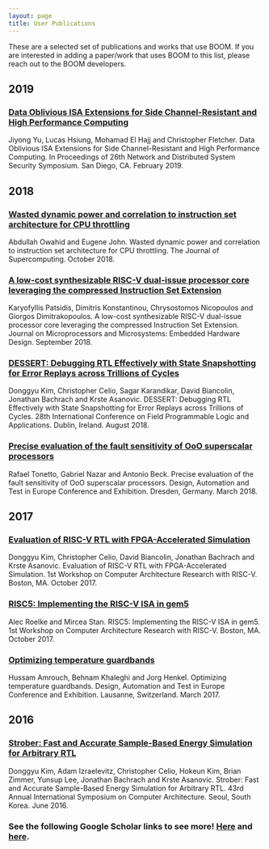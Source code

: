 ```yaml
---
layout: page
title: User Publications
---
```


These are a selected set of publications and works that use BOOM. If you are interested in adding a paper/work that uses BOOM to this list, please reach out to the BOOM developers.

## 2019

### [Data Oblivious ISA Extensions for Side Channel-Resistant and High Performance Computing](https://eprint.iacr.org/2018/808.pdf)
Jiyong Yu, Lucas Hsiung, Mohamad El Hajj and Christopher Fletcher. Data Oblivious ISA Extensions for Side Channel-Resistant and High Performance Computing.
In Proceedings of 26th Network and Distributed System Security Symposium. San Diego, CA. February 2019.

## 2018

### [Wasted dynamic power and correlation to instruction set architecture for CPU throttling](https://link.springer.com/article/10.1007/s11227-018-2637-6)
Abdullah Owahid and Eugene John. Wasted dynamic power and correlation to instruction set architecture for CPU throttling.
The Journal of Supercomputing. October 2018.

### [A low-cost synthesizable RISC-V dual-issue processor core leveraging the compressed Instruction Set Extension](https://www.sciencedirect.com/science/article/pii/S0141933118300048)
Karyofyllis Patsidis, Dimitris Konstantinou, Chrysostomos Nicopoulos and Giorgos Dimitrakopoulos. A low-cost synthesizable RISC-V dual-issue processor core leveraging the compressed Instruction Set Extension.
Journal on Microprocessors and Microsystems: Embedded Hardware Design. September 2018.

### [DESSERT: Debugging RTL Effectively with State Snapshotting for Error Replays across Trillions of Cycles](https://ieeexplore.ieee.org/abstract/document/8533471)
Donggyu Kim, Christopher Celio, Sagar Karandikar, David Biancolin, Jonathan Bachrach and Krste Asanovic. DESSERT: Debugging RTL Effectively with State Snapshotting for Error Replays across Trillions of Cycles.
28th International Conference on Field Programmable Logic and Applications. Dublin, Ireland. August 2018.

### [Precise evaluation of the fault sensitivity of OoO superscalar processors](https://ieeexplore.ieee.org/abstract/document/8342082)
Rafael Tonetto, Gabriel Nazar and Antonio Beck. Precise evaluation of the fault sensitivity of OoO superscalar processors.
Design, Automation and Test in Europe Conference and Exhibition. Dresden, Germany. March 2018.

## 2017

### [Evaluation of RISC-V RTL with FPGA-Accelerated Simulation](carrv.github.io/2017/papers/kim-midas-carrv2017.pdf)
Donggyu Kim, Christopher Celio, David Biancolin, Jonathan Bachrach and Krste Asanovic. Evaluation of RISC-V RTL with FPGA-Accelerated Simulation.
1st Workshop on Computer Architecture Research with RISC-V. Boston, MA. October 2017.

### [RISC5: Implementing the RISC-V ISA in gem5](https://carrv.github.io/2017/papers/roelke-risc5-carrv2017.pdf)
Alec Roelke and Mircea Stan. RISC5: Implementing the RISC-V ISA in gem5.
1st Workshop on Computer Architecture Research with RISC-V. Boston, MA. October 2017.

### [Optimizing temperature guardbands](https://ieeexplore.ieee.org/abstract/document/7926978)
Hussam Amrouch, Behnam Khaleghi and Jorg Henkel. Optimizing temperature guardbands.
Design, Automation and Test in Europe Conference and Exhibition. Lausanne, Switzerland. March 2017.

## 2016

### [Strober: Fast and Accurate Sample-Based Energy Simulation for Arbitrary RTL](https://ieeexplore.ieee.org/abstract/document/7551388)
Donggyu Kim, Adam Izraelevitz, Christopher Celio, Hokeun Kim, Brian Zimmer, Yunsup Lee, Jonathan Bachrach and Krste Asanovic. Strober: Fast and Accurate Sample-Based Energy Simulation for Arbitrary RTL.
43rd Annual International Symposium on Computer Architecture. Seoul, South Korea. June 2016.

### See the following Google Scholar links to see more! [Here](https://scholar.google.com/scholar?start=0&hl=en&as_sdt=2005&cites=4676403499978081519&scipsc=) and [here](https://scholar.google.com/scholar?oi=bibs&hl=en&cites=11532603913593561987&as_sdt=5).
